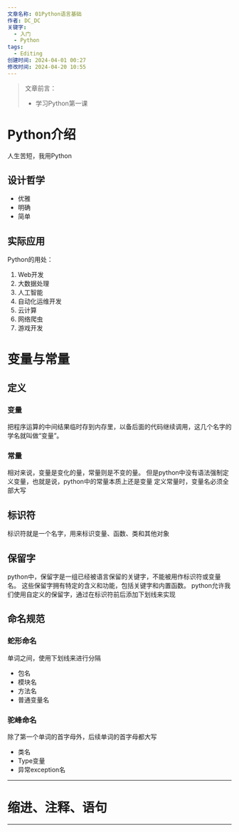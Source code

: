 ```yaml
---
文章名称: 01Python语言基础
作者: DC_DC
关键字:
  - 入门
  - Python
tags:
  - Editing
创建时间: 2024-04-01 00:27
修改时间: 2024-04-20 10:55
---
```

> 文章前言：
> - 学习Python第一课

# Python介绍

人生苦短，我用Python
## 设计哲学

- 优雅
- 明确
- 简单
## 实际应用

Python的用处：
1. Web开发
2. 大数据处理
3. 人工智能
4. 自动化运维开发
5. 云计算
6. 网络爬虫
7. 游戏开发
# 变量与常量

## 定义
### 变量
把程序运算的中间结果临时存到内存里，以备后面的代码继续调用，这几个名字的学名就叫做“变量”。
### 常量
相对来说，变量是变化的量，常量则是不变的量。
但是python中没有语法强制定义变量，也就是说，python中的常量本质上还是变量
定义常量时，变量名必须全部大写
## 标识符
标识符就是一个名字，用来标识变量、函数、类和其他对象
## 保留字
python中，保留字是一组已经被语言保留的关键字，不能被用作标识符或变量名。
这些保留字拥有特定的含义和功能，包括关键字和内置函数。
python允许我们使用自定义的保留字，通过在标识符前后添加下划线来实现

## 命名规范
### 蛇形命名
单词之间，使用下划线来进行分隔
- 包名
- 模块名
- 方法名
- 普通变量名
### 驼峰命名
除了第一个单词的首字母外，后续单词的首字母都大写
- 类名
- Type变量
- 异常exception名

---

# 缩进、注释、语句

---